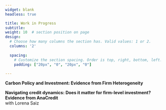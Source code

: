 ```yaml
---
widget: blank
headless: true

title: Work in Progress
subtitle:
weight: 10  # section position on page
design:
  # Choose how many columns the section has. Valid values: 1 or 2.
  columns: '2'
  
  spacing:
    # Customize the section spacing. Order is top, right, bottom, left.
    padding: ["20px", "0", "20px", "0"]  
  
---
```


**Carbon Policy and Investment: Evidence from Firm Heterogeneity**

**Navigating credit dynamics: Does it matter for firm-level investment? Evidence from AnaCredit**   
with Lorena Saiz

